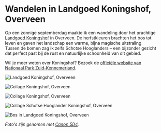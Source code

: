 # Wandelen in Landgoed Koningshof, Overveen

Op een zonnige septemberdag maakte ik een wandeling door het prachtige [Landgoed Koningshof](https://www.np-zuidkennemerland.nl/2140/zien/weelderige-buitenplaatsen/koningshof) in Overveen. De herfstkleuren brachten het bos tot leven en gaven het landschap een warme, bijna magische uitstraling. Tussen de bomen zag ik zelfs Schotse Hooglanders – een bijzonder gezicht dat perfect past bij de rust en natuurlijke schoonheid van dit gebied.

Wil je meer weten over Koningshof? Bezoek de [officiële website van Nationaal Park Zuid-Kennemerland](https://www.np-zuidkennemerland.nl/2140/zien/weelderige-buitenplaatsen/koningshof).

![Landgoed Koningshof, Overveen](https://imagekit.rohan-10.workers.dev?url=https://ik.imagekit.io/rhn00jwt/tr:w-900/2019-09-12-Koningshof/tkoningshof-11.jpg)

![Collage Koningshof, Overveen](https://imagekit.rohan-10.workers.dev?url=https://ik.imagekit.io/rhn00jwt/tr:w-900/2019-09-12-Koningshof/collage-2.jpg)

![Collage Koningshof, Overveen](https://imagekit.rohan-10.workers.dev?url=https://ik.imagekit.io/rhn00jwt/tr:w-900/2019-09-12-Koningshof/collage-1.jpg)

![Collage Schotse Hooglander Koningshof, Overveen](https://imagekit.rohan-10.workers.dev?url=https://ik.imagekit.io/rhn00jwt/tr:w-900/2019-09-12-Koningshof/collage-3.jpg)

![Bos in Landgoed Koningshof, Overveen](https://imagekit.rohan-10.workers.dev?url=https://ik.imagekit.io/rhn00jwt/tr:w-900/2019-09-12-Koningshof/tkoningshof-28.jpg)

_Foto's zijn genomen met [Canon 5D4](../over-mij.md)._